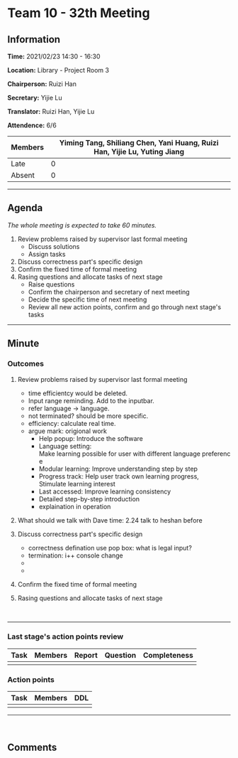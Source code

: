 # Team 10 - 32th Meeting

## Information

**Time:** 2021/02/23 14:30 - 16:30

**Location:** Library - Project Room 3

**Chairperson:** Ruizi Han

**Secretary:** Yijie Lu

**Translator:** Ruizi Han, Yijie Lu

**Attendence:** 6/6

| **Members** | **Yiming Tang, Shiliang Chen, Yani Huang, Ruizi Han, Yijie Lu, Yuting Jiang** |
| ----------- | ------------------------------------------------------------ |
| Late        | 0                                                            |
| Absent      | 0                                                            |



------

## Agenda

*The whole meeting is expected to take 60 minutes.*

1. Review problems raised by supervisor last formal meeting
	- Discuss solutions
	- Assign tasks
2. Discuss correctness part's specific design
3. Confirm the fixed time of formal meeting
4. Rasing questions and allocate tasks of next stage
	- Raise questions
	- Confirm the chairperson and secretary of next meeting
	- Decide the specific time of next meeting
	- Review all new action points, confirm and go through next stage's tasks

------

## Minute

### Outcomes

1. Review problems raised by supervisor last formal meeting
	- time efficientcy would be deleted.
	-  Input range reminding. Add to the inputbar.
	-  refer language -> language.
	-  not terminated? should be more specific.
	-  efficiency: calculate real time.
	-  argue mark: origional work
		- Help popup: Introduce the software
		- Language setting: Make learning possible for user with different language preference
		- Modular learning: Improve understanding step by step
		- Progress track: Help user track own learning progress, Stimulate learning interest
		- Last accessed: Improve learning consistency
		- Detailed step-by-step introduction
		- explaination in operation

2. What should we talk with Dave
   time: 2.24
   talk to heshan before
3. Discuss correctness part's specific design
	- correctness defination use pop box: what is legal input?
	- termination: i++ console change 
	- 
	- 
4. Confirm the fixed time of formal meeting
5. Rasing questions and allocate tasks of next stage




<br>

------

### Last stage's action points review

| **Task** | **Members** | **Report** | **Question** | **Completeness** |
| -------- | ----------- | ---------- | ------------ | ---------------- |
||||||



### Action points

| **Task** | **Members** | **DDL** |
| -------- | ----------- | ------- |
||||

------

<br>

## Comments

